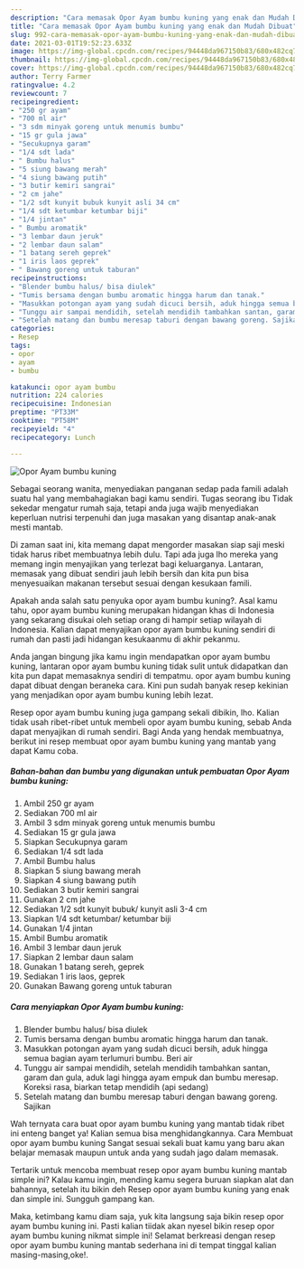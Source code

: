 ```yaml
---
description: "Cara memasak Opor Ayam bumbu kuning yang enak dan Mudah Dibuat"
title: "Cara memasak Opor Ayam bumbu kuning yang enak dan Mudah Dibuat"
slug: 992-cara-memasak-opor-ayam-bumbu-kuning-yang-enak-dan-mudah-dibuat
date: 2021-03-01T19:52:23.633Z
image: https://img-global.cpcdn.com/recipes/94448da967150b83/680x482cq70/opor-ayam-bumbu-kuning-foto-resep-utama.jpg
thumbnail: https://img-global.cpcdn.com/recipes/94448da967150b83/680x482cq70/opor-ayam-bumbu-kuning-foto-resep-utama.jpg
cover: https://img-global.cpcdn.com/recipes/94448da967150b83/680x482cq70/opor-ayam-bumbu-kuning-foto-resep-utama.jpg
author: Terry Farmer
ratingvalue: 4.2
reviewcount: 7
recipeingredient:
- "250 gr ayam"
- "700 ml air"
- "3 sdm minyak goreng untuk menumis bumbu"
- "15 gr gula jawa"
- "Secukupnya garam"
- "1/4 sdt lada"
- " Bumbu halus"
- "5 siung bawang merah"
- "4 siung bawang putih"
- "3 butir kemiri sangrai"
- "2 cm jahe"
- "1/2 sdt kunyit bubuk kunyit asli 34 cm"
- "1/4 sdt ketumbar ketumbar biji"
- "1/4 jintan"
- " Bumbu aromatik"
- "3 lembar daun jeruk"
- "2 lembar daun salam"
- "1 batang sereh geprek"
- "1 iris laos geprek"
- " Bawang goreng untuk taburan"
recipeinstructions:
- "Blender bumbu halus/ bisa diulek"
- "Tumis bersama dengan bumbu aromatic hingga harum dan tanak."
- "Masukkan potongan ayam yang sudah dicuci bersih, aduk hingga semua bagian ayam terlumuri bumbu. Beri air"
- "Tunggu air sampai mendidih, setelah mendidih tambahkan santan, garam dan gula, aduk lagi hingga ayam empuk dan bumbu meresap. Koreksi rasa, biarkan tetap mendidih (api sedang)"
- "Setelah matang dan bumbu meresap taburi dengan bawang goreng. Sajikan"
categories:
- Resep
tags:
- opor
- ayam
- bumbu

katakunci: opor ayam bumbu 
nutrition: 224 calories
recipecuisine: Indonesian
preptime: "PT33M"
cooktime: "PT58M"
recipeyield: "4"
recipecategory: Lunch

---
```



![Opor Ayam bumbu kuning](https://img-global.cpcdn.com/recipes/94448da967150b83/680x482cq70/opor-ayam-bumbu-kuning-foto-resep-utama.jpg)

Sebagai seorang wanita, menyediakan panganan sedap pada famili adalah suatu hal yang membahagiakan bagi kamu sendiri. Tugas seorang ibu Tidak sekedar mengatur rumah saja, tetapi anda juga wajib menyediakan keperluan nutrisi terpenuhi dan juga masakan yang disantap anak-anak mesti mantab.

Di zaman  saat ini, kita memang dapat mengorder masakan siap saji meski tidak harus ribet membuatnya lebih dulu. Tapi ada juga lho mereka yang memang ingin menyajikan yang terlezat bagi keluarganya. Lantaran, memasak yang dibuat sendiri jauh lebih bersih dan kita pun bisa menyesuaikan makanan tersebut sesuai dengan kesukaan famili. 



Apakah anda salah satu penyuka opor ayam bumbu kuning?. Asal kamu tahu, opor ayam bumbu kuning merupakan hidangan khas di Indonesia yang sekarang disukai oleh setiap orang di hampir setiap wilayah di Indonesia. Kalian dapat menyajikan opor ayam bumbu kuning sendiri di rumah dan pasti jadi hidangan kesukaanmu di akhir pekanmu.

Anda jangan bingung jika kamu ingin mendapatkan opor ayam bumbu kuning, lantaran opor ayam bumbu kuning tidak sulit untuk didapatkan dan kita pun dapat memasaknya sendiri di tempatmu. opor ayam bumbu kuning dapat dibuat dengan beraneka cara. Kini pun sudah banyak resep kekinian yang menjadikan opor ayam bumbu kuning lebih lezat.

Resep opor ayam bumbu kuning juga gampang sekali dibikin, lho. Kalian tidak usah ribet-ribet untuk membeli opor ayam bumbu kuning, sebab Anda dapat menyajikan di rumah sendiri. Bagi Anda yang hendak membuatnya, berikut ini resep membuat opor ayam bumbu kuning yang mantab yang dapat Kamu coba.

<!--inarticleads1-->

##### Bahan-bahan dan bumbu yang digunakan untuk pembuatan Opor Ayam bumbu kuning:

1. Ambil 250 gr ayam
1. Sediakan 700 ml air
1. Ambil 3 sdm minyak goreng untuk menumis bumbu
1. Sediakan 15 gr gula jawa
1. Siapkan Secukupnya garam
1. Sediakan 1/4 sdt lada
1. Ambil  Bumbu halus
1. Siapkan 5 siung bawang merah
1. Siapkan 4 siung bawang putih
1. Sediakan 3 butir kemiri sangrai
1. Gunakan 2 cm jahe
1. Sediakan 1/2 sdt kunyit bubuk/ kunyit asli 3-4 cm
1. Siapkan 1/4 sdt ketumbar/ ketumbar biji
1. Gunakan 1/4 jintan
1. Ambil  Bumbu aromatik
1. Ambil 3 lembar daun jeruk
1. Siapkan 2 lembar daun salam
1. Gunakan 1 batang sereh, geprek
1. Sediakan 1 iris laos, geprek
1. Gunakan  Bawang goreng untuk taburan




<!--inarticleads2-->

##### Cara menyiapkan Opor Ayam bumbu kuning:

1. Blender bumbu halus/ bisa diulek
1. Tumis bersama dengan bumbu aromatic hingga harum dan tanak.
1. Masukkan potongan ayam yang sudah dicuci bersih, aduk hingga semua bagian ayam terlumuri bumbu. Beri air
1. Tunggu air sampai mendidih, setelah mendidih tambahkan santan, garam dan gula, aduk lagi hingga ayam empuk dan bumbu meresap. Koreksi rasa, biarkan tetap mendidih (api sedang)
1. Setelah matang dan bumbu meresap taburi dengan bawang goreng. Sajikan




Wah ternyata cara buat opor ayam bumbu kuning yang mantab tidak ribet ini enteng banget ya! Kalian semua bisa menghidangkannya. Cara Membuat opor ayam bumbu kuning Sangat sesuai sekali buat kamu yang baru akan belajar memasak maupun untuk anda yang sudah jago dalam memasak.

Tertarik untuk mencoba membuat resep opor ayam bumbu kuning mantab simple ini? Kalau kamu ingin, mending kamu segera buruan siapkan alat dan bahannya, setelah itu bikin deh Resep opor ayam bumbu kuning yang enak dan simple ini. Sungguh gampang kan. 

Maka, ketimbang kamu diam saja, yuk kita langsung saja bikin resep opor ayam bumbu kuning ini. Pasti kalian tiidak akan nyesel bikin resep opor ayam bumbu kuning nikmat simple ini! Selamat berkreasi dengan resep opor ayam bumbu kuning mantab sederhana ini di tempat tinggal kalian masing-masing,oke!.

